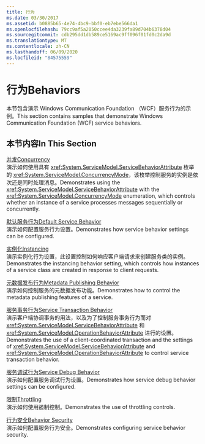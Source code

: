 ```yaml
---
title: 行为
ms.date: 03/30/2017
ms.assetid: b0885b65-4e74-4bc9-bbf0-eb7ebe566da1
ms.openlocfilehash: 79cc9af5a2050ccee4da3239fa89d704b6378d04
ms.sourcegitcommit: cdb295dd1db589ce5169ac9ff096f01fd0c2da9d
ms.translationtype: MT
ms.contentlocale: zh-CN
ms.lasthandoff: 06/09/2020
ms.locfileid: "84575559"
---
```

# <a name="behaviors"></a><span data-ttu-id="68d81-102">行为</span><span class="sxs-lookup"><span data-stu-id="68d81-102">Behaviors</span></span>
<span data-ttu-id="68d81-103">本节包含演示 Windows Communication Foundation （WCF）服务行为的示例。</span><span class="sxs-lookup"><span data-stu-id="68d81-103">This section contains samples that demonstrate Windows Communication Foundation (WCF) service behaviors.</span></span>  
  
## <a name="in-this-section"></a><span data-ttu-id="68d81-104">本节内容</span><span class="sxs-lookup"><span data-stu-id="68d81-104">In This Section</span></span>  
 [<span data-ttu-id="68d81-105">并发</span><span class="sxs-lookup"><span data-stu-id="68d81-105">Concurrency</span></span>](concurrency.md)  
 <span data-ttu-id="68d81-106">演示如何使用具有 <xref:System.ServiceModel.ServiceBehaviorAttribute> 枚举的 <xref:System.ServiceModel.ConcurrencyMode>，该枚举控制服务的实例是依次还是同时处理消息。</span><span class="sxs-lookup"><span data-stu-id="68d81-106">Demonstrates using the <xref:System.ServiceModel.ServiceBehaviorAttribute> with the <xref:System.ServiceModel.ConcurrencyMode> enumeration, which controls whether an instance of a service processes messages sequentially or concurrently.</span></span>  
  
 [<span data-ttu-id="68d81-107">默认服务行为</span><span class="sxs-lookup"><span data-stu-id="68d81-107">Default Service Behavior</span></span>](default-service-behavior.md)  
 <span data-ttu-id="68d81-108">演示如何配置服务行为设置。</span><span class="sxs-lookup"><span data-stu-id="68d81-108">Demonstrates how service behavior settings can be configured.</span></span>  
  
 [<span data-ttu-id="68d81-109">实例化</span><span class="sxs-lookup"><span data-stu-id="68d81-109">Instancing</span></span>](instancing.md)  
 <span data-ttu-id="68d81-110">演示实例化行为设置，此设置控制如何响应客户端请求来创建服务类的实例。</span><span class="sxs-lookup"><span data-stu-id="68d81-110">Demonstrates the instancing behavior setting, which controls how instances of a service class are created in response to client requests.</span></span>  
  
 [<span data-ttu-id="68d81-111">元数据发布行为</span><span class="sxs-lookup"><span data-stu-id="68d81-111">Metadata Publishing Behavior</span></span>](metadata-publishing-behavior.md)  
 <span data-ttu-id="68d81-112">演示如何控制服务的元数据发布功能。</span><span class="sxs-lookup"><span data-stu-id="68d81-112">Demonstrates how to control the metadata publishing features of a service.</span></span>  
  
 [<span data-ttu-id="68d81-113">服务事务行为</span><span class="sxs-lookup"><span data-stu-id="68d81-113">Service Transaction Behavior</span></span>](service-transaction-behavior.md)  
 <span data-ttu-id="68d81-114">演示客户端协调事务的用法，以及为了控制服务事务行为而对 <xref:System.ServiceModel.ServiceBehaviorAttribute> 和 <xref:System.ServiceModel.OperationBehaviorAttribute> 进行的设置。</span><span class="sxs-lookup"><span data-stu-id="68d81-114">Demonstrates the use of a client-coordinated transaction and the settings of <xref:System.ServiceModel.ServiceBehaviorAttribute> and <xref:System.ServiceModel.OperationBehaviorAttribute> to control service transaction behavior.</span></span>  
  
 [<span data-ttu-id="68d81-115">服务调试行为</span><span class="sxs-lookup"><span data-stu-id="68d81-115">Service Debug Behavior</span></span>](service-debug-behavior.md)  
 <span data-ttu-id="68d81-116">演示如何配置服务调试行为设置。</span><span class="sxs-lookup"><span data-stu-id="68d81-116">Demonstrates how service debug behavior settings can be configured.</span></span>  
  
 [<span data-ttu-id="68d81-117">限制</span><span class="sxs-lookup"><span data-stu-id="68d81-117">Throttling</span></span>](throttling.md)  
 <span data-ttu-id="68d81-118">演示如何使用遏制控制。</span><span class="sxs-lookup"><span data-stu-id="68d81-118">Demonstrates the use of throttling controls.</span></span>  
  
 [<span data-ttu-id="68d81-119">行为安全</span><span class="sxs-lookup"><span data-stu-id="68d81-119">Behavior Security</span></span>](behavior-security.md)  
 <span data-ttu-id="68d81-120">演示如何配置服务行为安全。</span><span class="sxs-lookup"><span data-stu-id="68d81-120">Demonstrates configuring service behavior security.</span></span>
